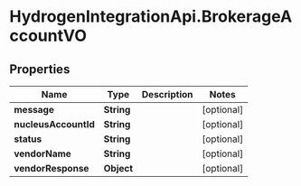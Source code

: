# HydrogenIntegrationApi.BrokerageAccountVO

## Properties
Name | Type | Description | Notes
------------ | ------------- | ------------- | -------------
**message** | **String** |  | [optional] 
**nucleusAccountId** | **String** |  | [optional] 
**status** | **String** |  | [optional] 
**vendorName** | **String** |  | [optional] 
**vendorResponse** | **Object** |  | [optional] 



